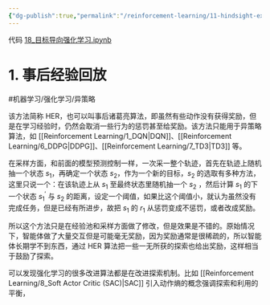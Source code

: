 ```yaml
---
{"dg-publish":true,"permalink":"/reinforcement-learning/11-hindsight-experience-replay/","dgPassFrontmatter":true,"created":"2023-10-20T15:20:38.227+08:00","updated":"2023-10-22T22:33:05.563+08:00"}
---
```


代码 [18\_目标导向强化学习.ipynb](https://github.com/Aegis1863/ML_practice/blob/master/%E5%BC%BA%E5%8C%96%E5%AD%A6%E4%B9%A0%E7%AC%94%E8%AE%B0/18_%E7%9B%AE%E6%A0%87%E5%AF%BC%E5%90%91%E5%BC%BA%E5%8C%96%E5%AD%A6%E4%B9%A0.ipynb)
# 1. 事后经验回放
#机器学习/强化学习/异策略 

该方法简称 HER，也可以叫事后诸葛亮算法，即虽然有些动作没有获得奖励，但是在学习经验时，仍然会取消一些行为的惩罚甚至给奖励。该方法只能用于异策略算法，如 [[Reinforcement Learning/1_DQN\|DQN]]、[[Reinforcement Learning/6_DDPG\|DDPG]]、[[Reinforcement Learning/7_TD3\|TD3]] 等。

在采样方面，和前面的模型预测控制一样，一次采一整个轨迹，首先在轨迹上随机抽一个状态 $s_1$，再确定一个状态 $s_2$，作为一个新的目标，$s_2$ 的选取有多种方法，这里只说一个：在该轨迹上从 $s_1$ 至最终状态里随机抽一个 $s_2$ ，然后计算 $s_1$ 的下一个状态 $s_1^{'}$ 与 $s_2$ 的距离，设定一个阈值，如果比这个阈值小，就认为虽然没有完成任务，但是已经有所进步，故把 $s_1$ 的 $r_1$ 从惩罚变成不惩罚，或者改成奖励。

所以这个方法只是在经验池和采样方面做了修改，但是效果是不错的。原始情况下，智能体做了大量交互但是可能毫无奖励，因为奖励通常是很稀疏的，所以智能体长期学不到东西，通过 HER 算法把一些一无所获的探索也给出奖励，这样相当于鼓励了探索。

可以发现强化学习的很多改进算法都是在改进探索机制。比如 [[Reinforcement Learning/8_Soft Actor Critic (SAC)\|SAC]] 引入动作熵的概念强调探索和利用的平衡，


